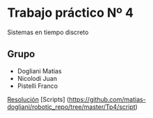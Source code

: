 # Trabajo práctico Nº 4

Sistemas en tiempo discreto 

## Grupo 

* Dogliani Matias
* Nicolodi Juan 
* Pistelli Franco 

[Resolución](https://github.com/matias-dogliani/robotic_repo/blob/master/Tp4/Tp4.ipynb)
[Scripts] (https://github.com/matias-dogliani/robotic_repo/tree/master/Tp4/script)  
